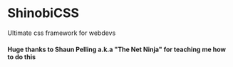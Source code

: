 # ShinobiCSS
Ultimate css framework for webdevs
  
#### Huge thanks to Shaun Pelling a.k.a "The Net Ninja" for teaching me how to do this
